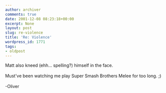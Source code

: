 ```yaml
---
author: archiver
comments: true
date: 2001-12-08 08:23:18+00:00
excerpt: None
layout: post
slug: re-violence
title: 'Re: Violence'
wordpress_id: 1771
tags:
- oldpost
---
```


Matt also kneed (ehh... spelling?) himself in the face.<br /><br />Must've been watching me play Super Smash Brothers Melee for too long. ;)<br /><br />-Oliver